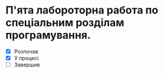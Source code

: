 # П'ята лабороторна работа по спеціальним розділам програмування.  
- [x] Розпочав
- [x] У процесі
- [ ] Завершив
